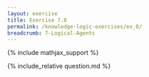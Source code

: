 ```yaml
---
layout: exercise
title: Exercise 7.8
permalink: /knowledge-logic-exercises/ex_8/
breadcrumb: 7-Logical-Agents
---
```


{% include mathjax_support %}

<div><i class="arrow-up loader" data-chapter="knowledge-logic-exercises" data-exercise="ex_8" data-rating="0"></i></div>
{% include_relative question.md %}
